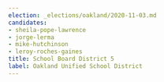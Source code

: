 ```yaml
---
election: _elections/oakland/2020-11-03.md
candidates:
- sheila-pope-lawrence
- jorge-lerma
- mike-hutchinson
- leroy-roches-gaines
title: School Board District 5
label: Oakland Unified School District
---
```

